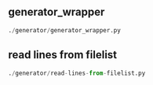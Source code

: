 
## generator_wrapper
```python
./generator/generator_wrapper.py
```


## read lines from filelist
```python
./generator/read-lines-from-filelist.py
```

